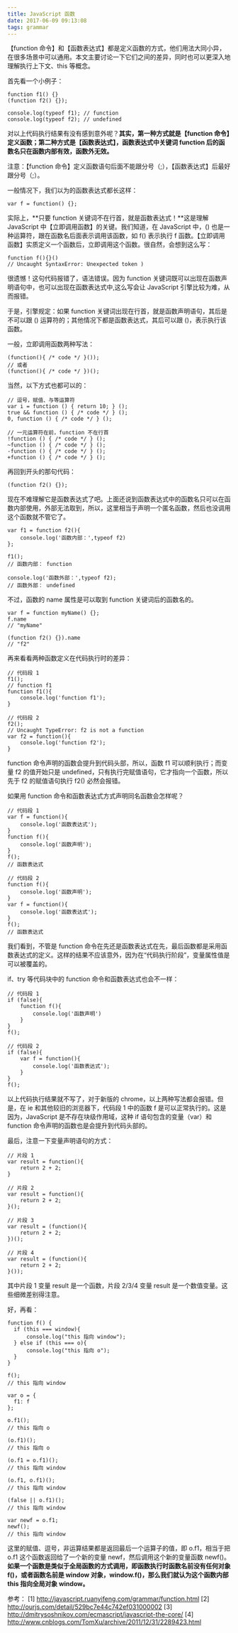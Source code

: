 ```yaml
---
title: JavaScript 函数
date: 2017-06-09 09:13:08
tags: grammar
---
```


【function 命令】和【函数表达式】都是定义函数的方式，他们用法大同小异，在很多场景中可以通用。本文主要讨论一下它们之间的差异，同时也可以更深入地理解执行上下文、this 等概念。

<!-- more -->

首先看一个小例子：

```
function f1() {}
(function f2() {});

console.log(typeof f1); // function
console.log(typeof f2); // undefined
```

对以上代码执行结果有没有感到意外呢？**其实，第一种方式就是【function 命令】定义函数；第二种方式是【函数表达式】，函数表达式中关键词 function 后的函数名只在函数内部有效，函数外无效。**

注意：【function 命令】定义函数语句后面不能跟分号（;），【函数表达式】后最好跟分号（;）。

一般情况下，我们以为的函数表达式都长这样：

```
var f = function() {};
```

实际上，**只要 function 关键词不在行首，就是函数表达式！**这是理解 JavaScript 中【立即调用函数】的关键。我们知道，在 JavaScript 中，() 也是一种运算符，跟在函数名后面表示调用该函数，如 f() 表示执行 f 函数。【立即调用函数】实质定义一个函数后，立即调用这个函数。很自然，会想到这么写：

```
function f(){}()
// Uncaught SyntaxError: Unexpected token )
```

很遗憾！这句代码报错了，语法错误。因为 function 关键词既可以出现在函数声明语句中，也可以出现在函数表达式中,这么写会让 JavaScript 引擎比较为难，从而报错。

于是，引擎规定：如果 function 关键词出现在行首，就是函数声明语句，其后是不可以跟 () 运算符的；其他情况下都是函数表达式，其后可以跟 ()，表示执行该函数。

一般，立即调用函数两种写法：

```
(function(){ /* code */ }());
// 或者
(function(){ /* code */ })();
```

当然，以下方式也都可以的：

```
// 逗号，赋值、与等运算符
var i = function () { return 10; } ();
true && function () { /* code */ } ();
0, function () { /* code */ } ();

// 一元运算符在前，function 不在行首
!function () { /* code */ } ();
~function () { /* code */ } ();
-function () { /* code */ } ();
+function () { /* code */ } ();
```

再回到开头的那句代码：

```
(function f2() {});
```

现在不难理解它是函数表达式了吧。上面还说到函数表达式中的函数名只可以在函数内部使用，外部无法取到，所以，这里相当于声明一个匿名函数，然后也没调用这个函数就不管它了。

```
var f1 = function f2(){
    console.log('函数内部：',typeof f2)
};

f1();
// 函数内部： function

console.log('函数外部：',typeof f2);
// 函数外部： undefined
```

不过，函数的 name 属性是可以取到 function 关键词后的函数名的。

```
var f = function myName() {};
f.name 
// "myName"

(function f2() {}).name
// "f2"
```

再来看看两种函数定义在代码执行时的差异：

```
// 代码段 1
f1();
// function f1
function f1(){
    console.log('function f1');
}

// 代码段 2
f2();
// Uncaught TypeError: f2 is not a function
var f2 = function(){
    console.log('function f2');
}
```

function 命令声明的函数会提升到代码头部，所以，函数 f1 可以顺利执行；而变量 f2 的值开始只是 undefined，只有执行完赋值语句，它才指向一个函数，所以先于 f2 的赋值语句执行 f2() 必然会报错。

如果用 function 命令和函数表达式方式声明同名函数会怎样呢？

```
// 代码段 1
var f = function(){
    console.log('函数表达式');
}
function f(){
    console.log('函数声明');
}
f();
// 函数表达式

// 代码段 2
function f(){
    console.log('函数声明');
}
var f = function(){
    console.log('函数表达式');
}
f();
// 函数表达式
```

我们看到，不管是 function 命令在先还是函数表达式在先，最后函数都是采用函数表达式的定义。这样的结果不应该意外，因为在“代码执行阶段”，变量属性值是可以被覆盖的。

if、try 等代码块中的 function 命令和函数表达式也会不一样：

```
// 代码段 1
if (false){
    function f(){
        console.log('函数声明')
    }
}
f(); 

// 代码段 2
if (false){
    var f = function(){
        console.log('函数表达式');
    }
}
f();
```

以上代码执行结果就不写了，对于新版的 chrome，以上两种写法都会报错。但是，在 ie 和其他较旧的浏览器下，代码段 1 中的函数 f 是可以正常执行的。这是因为，JavaScript 是不存在块级作用域，这种 if 语句包含的变量（var）和 function 命令声明的函数也是会提升到代码头部的。

最后，注意一下变量声明语句的方式：

```
// 片段 1
var result = function(){
    return 2 + 2;
}

// 片段 2
var result = function(){
    return 2 + 2;
}();

// 片段 3
var result = (function(){
    return 2 + 2;
})();

// 片段 4
var result = (function(){
    return 2 + 2;
}());
```

其中片段 1 变量 result 是一个函数，片段 2/3/4 变量 result 是一个数值变量。这些细微差别得注意。

好，再看：

```
function f() {
  if (this === window){
      console.log("this 指向 window");
  } else if (this === o){
      console.log("this 指向 o");
  }
}

f(); 
// this 指向 window

var o = {
  f1: f
};

o.f1(); 
// this 指向 o

(o.f1)(); 
// this 指向 o

(o.f1 = o.f1)(); 
// this 指向 window

(o.f1, o.f1)(); 
// this 指向 window

(false || o.f1)(); 
// this 指向 window

var newf = o.f1;
newf(); 
// this 指向 window
```

这里的赋值、逗号，非运算结果都是返回最后一个运算子的值，即 o.f1，相当于把 o.f1 这个函数返回给了一个新的变量 newf，然后调用这个新的变量函数 newf()。**如果一个函数是类似于全局函数的方式调用，即函数执行时函数名前没有任何对象 f()，或者函数名前是 window 对象，window.f()，那么我们就认为这个函数内部 this 指向全局对象 window。**

参考：
[1] http://javascript.ruanyifeng.com/grammar/function.html
[2] http://ourjs.com/detail/529bc7e44c742ef031000002
[3] http://dmitrysoshnikov.com/ecmascript/javascript-the-core/
[4] http://www.cnblogs.com/TomXu/archive/2011/12/31/2289423.html